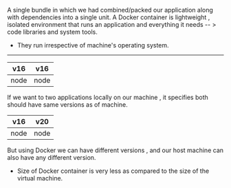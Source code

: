 A single bundle in which we had combined/packed our application along with dependencies into a single unit.
A Docker container is lightweight , isolated environment that runs an application and everything it needs -- > code libraries and system tools.
- They run  irrespective of machine's operating system.


---

| v16  | v16  |
| ---- | ---- |
| node | node |
If we want to two applications locally on our machine , it specifies both should have same versions as of machine.

| v16  | v20  |
| ---- | ---- |
| node | node |
But using Docker we can have different versions , and our host machine can also have any different version.

- Size of Docker container  is very less as compared to the size of the virtual machine.